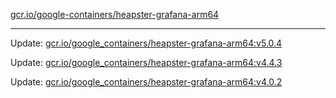 [gcr.io/google-containers/heapster-grafana-arm64](https://hub.docker.com/r/cruse/heapster-grafana-arm64/tags/) 

----
Update: [gcr.io/google_containers/heapster-grafana-arm64:v5.0.4](https://hub.docker.com/r/cruse/heapster-grafana-arm64/tags/)

Update: [gcr.io/google_containers/heapster-grafana-arm64:v4.4.3](https://hub.docker.com/r/cruse/heapster-grafana-arm64/tags/)

Update: [gcr.io/google_containers/heapster-grafana-arm64:v4.0.2](https://hub.docker.com/r/cruse/heapster-grafana-arm64/tags/)

